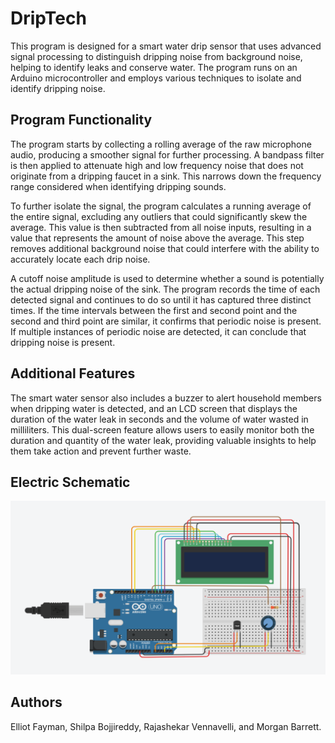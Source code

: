 # DripTech


This program is designed for a smart water drip sensor that uses advanced signal processing to distinguish dripping noise from background noise, helping to identify leaks and conserve water. The program runs on an Arduino microcontroller and employs various techniques to isolate and identify dripping noise.

## Program Functionality

The program starts by collecting a rolling average of the raw microphone audio, producing a smoother signal for further processing. A bandpass filter is then applied to attenuate high and low frequency noise that does not originate from a dripping faucet in a sink. This narrows down the frequency range considered when identifying dripping sounds.

To further isolate the signal, the program calculates a running average of the entire signal, excluding any outliers that could significantly skew the average. This value is then subtracted from all noise inputs, resulting in a value that represents the amount of noise above the average. This step removes additional background noise that could interfere with the ability to accurately locate each drip noise.

A cutoff noise amplitude is used to determine whether a sound is potentially the actual dripping noise of the sink. The program records the time of each detected signal and continues to do so until it has captured three distinct times. If the time intervals between the first and second point and the second and third point are similar, it confirms that periodic noise is present. If multiple instances of periodic noise are detected, it can conclude that dripping noise is present.

## Additional Features

The smart water sensor also includes a buzzer to alert household members when dripping water is detected, and an LCD screen that displays the duration of the water leak in seconds and the volume of water wasted in milliliters. This dual-screen feature allows users to easily monitor both the duration and quantity of the water leak, providing valuable insights to help them take action and prevent further waste.

## Electric Schematic

![Electric Schematic](DripTech_Electric_Schematic.png)

## Authors

Elliot Fayman, Shilpa Bojjireddy, Rajashekar Vennavelli, and Morgan Barrett.

